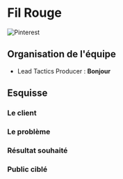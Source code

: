 # Fil Rouge
![Pinterest](https://i.imgur.com/S7hvUQQ.png "Fil Rouge")
## Organisation de l'équipe
- Lead Tactics Producer : **Bonjour**
## Esquisse
### Le client
### Le problème
### Résultat souhaité
### Public ciblé

